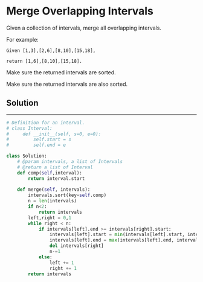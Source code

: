 <h1>Merge Overlapping Intervals</h1>

<p>Given a collection of intervals, merge all overlapping intervals.

For example:

    Given [1,3],[2,6],[8,10],[15,18],

    return [1,6],[8,10],[15,18].

Make sure the returned intervals are sorted.
</p>

<p>Make sure the returned intervals are also sorted.</p>

<h2>Solution</h2>

***

```python
# Definition for an interval.
# class Interval:
#     def __init__(self, s=0, e=0):
#         self.start = s
#         self.end = e

class Solution:
    # @param intervals, a list of Intervals
    # @return a list of Interval
    def comp(self,interval):
        return interval.start
        
    def merge(self, intervals):
        intervals.sort(key=self.comp)
        n = len(intervals)
        if n<2:
            return intervals
        left,right = 0,1
        while right < n:
            if intervals[left].end >= intervals[right].start:
                intervals[left].start = min(intervals[left].start, intervals[right].start)
                intervals[left].end = max(intervals[left].end, intervals[right].end)
                del intervals[right]
                n-=1
            else:
                left += 1
                right += 1
        return intervals
```